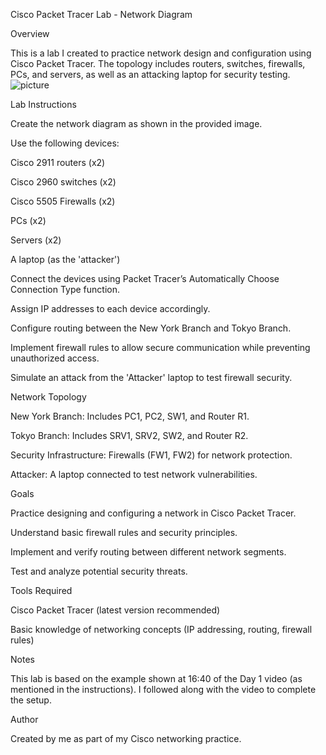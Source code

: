 Cisco Packet Tracer Lab - Network Diagram

Overview

This is a lab I created to practice network design and configuration using Cisco Packet Tracer. The topology includes routers, switches, firewalls, PCs, and servers, as well as an attacking laptop for security testing.
![picture](https://github.com/user-attachments/assets/0f643a3d-0a6a-4018-9572-de50ee209f8c)

Lab Instructions

Create the network diagram as shown in the provided image.

Use the following devices:

Cisco 2911 routers (x2)

Cisco 2960 switches (x2)

Cisco 5505 Firewalls (x2)

PCs (x2)

Servers (x2)

A laptop (as the 'attacker')

Connect the devices using Packet Tracer’s Automatically Choose Connection Type function.

Assign IP addresses to each device accordingly.

Configure routing between the New York Branch and Tokyo Branch.

Implement firewall rules to allow secure communication while preventing unauthorized access.

Simulate an attack from the 'Attacker' laptop to test firewall security.

Network Topology

New York Branch: Includes PC1, PC2, SW1, and Router R1.

Tokyo Branch: Includes SRV1, SRV2, SW2, and Router R2.

Security Infrastructure: Firewalls (FW1, FW2) for network protection.

Attacker: A laptop connected to test network vulnerabilities.

Goals

Practice designing and configuring a network in Cisco Packet Tracer.

Understand basic firewall rules and security principles.

Implement and verify routing between different network segments.

Test and analyze potential security threats.

Tools Required

Cisco Packet Tracer (latest version recommended)

Basic knowledge of networking concepts (IP addressing, routing, firewall rules)

Notes

This lab is based on the example shown at 16:40 of the Day 1 video (as mentioned in the instructions). I followed along with the video to complete the setup.

Author

Created by me as part of my Cisco networking practice.

